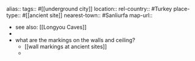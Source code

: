alias::
tags:: #[[underground city]]
location::
rel-country:: #Turkey
place-type:: #[[ancient site]]
nearest-town:: #Sanliurfa
map-url::

- see also: [[Longyou Caves]]
-
- what are the markings on the walls and ceiling?
	- [[wall markings at ancient sites]]
	-

